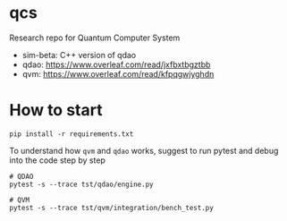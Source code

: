 # qcs
Research repo for Quantum Computer System

- sim-beta: C++ version of qdao
- qdao: https://www.overleaf.com/read/jxfbxtbgztbb
- qvm: https://www.overleaf.com/read/kfpqgwjyghdn

# How to start

```
pip install -r requirements.txt
```

To understand how `qvm` and `qdao` works, suggest to run pytest and debug into the code step by step

```
# QDAO
pytest -s --trace tst/qdao/engine.py
```

```
# QVM
pytest -s --trace tst/qvm/integration/bench_test.py
```
